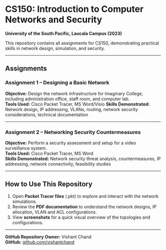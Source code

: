 # CS150: Introduction to Computer Networks and Security
**University of the South Pacific, Laucala Campus (2023)**

This repository contains all assignments for CS150, demonstrating practical skills in network design, simulation, and security.

---

## Assignments

### Assignment 1 – Designing a Basic Network
**Objective:** Design the network infrastructure for Imaginary College, including administration office, staff room, and computer lab.  
**Tools Used:** Cisco Packet Tracer, MS Word/Visio 
**Skills Demonstrated:** Network design, IP addressing, VLANs, routing, network security considerations, technical documentation  

---

### Assignment 2 – Networking Security Countermeasures
**Objective:** Perform a security assessment and setup for a video surveillance system.  
**Tools Used:** Cisco Packet Tracer, MS Word  
**Skills Demonstrated:** Network security threat analysis, countermeasures, IP addressing, network connectivity, feasibility studies  

---

## How to Use This Repository
1. Open **Packet Tracer files** (.pkt) to explore and interact with the network simulations.  
2. Review the **PDF documentation** to understand the network designs, IP allocation, VLAN and ACL configurations.  
3. View **screenshots** for a quick visual overview of the topologies and configurations.  

---

**GitHub Repository Owner:** Vishant Chand  
**GitHub:** [github.com/vishantchand](https://github.com/vishantchand)
